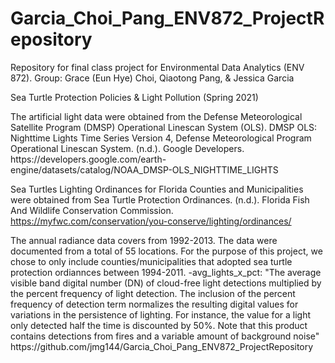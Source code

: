 # Garcia_Choi_Pang_ENV872_ProjectRepository
Repository for final class project for Environmental Data Analytics (ENV 872). Group: Grace (Eun Hye) Choi, Qiaotong Pang, &amp; Jessica Garcia

Sea Turtle Protection Policies & Light Pollution (Spring 2021)

<Data Source>
The artificial light data were obtained from the Defense Meteorological Satellite Program (DMSP) Operational Linescan System (OLS). 
DMSP OLS: Nighttime Lights Time Series Version 4, Defense Meteorological Program Operational Linescan System. (n.d.). Google Developers. 
https://developers.google.com/earth-engine/datasets/catalog/NOAA_DMSP-OLS_NIGHTTIME_LIGHTS

Sea Turtles Lighting Ordinances for Florida Counties and Municipalities were obtained from Sea Turtle Protection Ordinances. (n.d.). 
Florida Fish And Wildlife Conservation Commission. https://myfwc.com/conservation/you-conserve/lighting/ordinances/

<Data Structure>
The annual radiance data covers from 1992-2013.
The data were documented from a total of 55 locations. For the purpose of this project, we chose to only include counties/municipalities 
that adopted sea turtle protection ordiannces between 1994-2011.

<Units of measure>
-avg_lights_x_pct: "The average visible band digital number (DN) of cloud-free light detections multiplied by the percent frequency of light detection. 
The inclusion of the percent frequency of detection term normalizes the resulting digital values for variations in the persistence of lighting. 
For instance, the value for a light only detected half the time is discounted by 50%. Note that this product contains detections from fires and a 
variable amount of background noise"

<Repository Compliers>
https://github.com/jmg144/Garcia_Choi_Pang_ENV872_ProjectRepository

